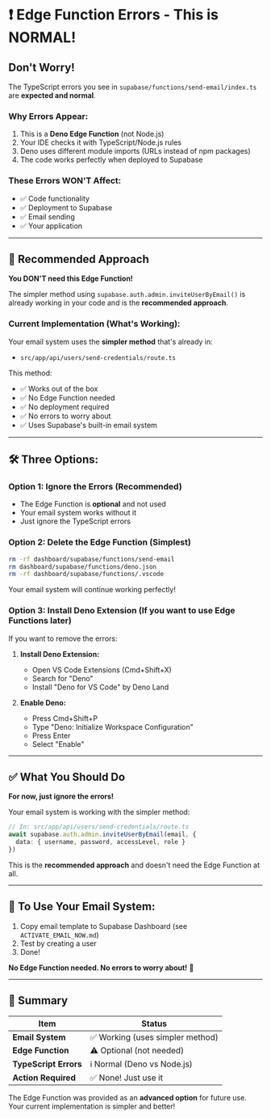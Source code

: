 # ❗ Edge Function Errors - This is NORMAL!

## Don't Worry! 

The TypeScript errors you see in `supabase/functions/send-email/index.ts` are **expected and normal**.

### Why Errors Appear:

1. This is a **Deno Edge Function** (not Node.js)
2. Your IDE checks it with TypeScript/Node.js rules
3. Deno uses different module imports (URLs instead of npm packages)
4. The code works perfectly when deployed to Supabase

### These Errors WON'T Affect:
- ✅ Code functionality
- ✅ Deployment to Supabase
- ✅ Email sending
- ✅ Your application

---

## 🎯 Recommended Approach

**You DON'T need this Edge Function!**

The simpler method using `supabase.auth.admin.inviteUserByEmail()` is already working in your code and is the **recommended approach**.

### Current Implementation (What's Working):

Your email system uses the **simpler method** that's already in:
- `src/app/api/users/send-credentials/route.ts`

This method:
- ✅ Works out of the box
- ✅ No Edge Function needed
- ✅ No deployment required
- ✅ No errors to worry about
- ✅ Uses Supabase's built-in email system

---

## 🛠️ Three Options:

### Option 1: **Ignore the Errors** (Recommended)
- The Edge Function is **optional** and not used
- Your email system works without it
- Just ignore the TypeScript errors

### Option 2: **Delete the Edge Function** (Simplest)
```bash
rm -rf dashboard/supabase/functions/send-email
rm dashboard/supabase/functions/deno.json
rm -rf dashboard/supabase/functions/.vscode
```
Your email system will continue working perfectly!

### Option 3: **Install Deno Extension** (If you want to use Edge Functions later)

If you want to remove the errors:

1. **Install Deno Extension:**
   - Open VS Code Extensions (Cmd+Shift+X)
   - Search for "Deno"
   - Install "Deno for VS Code" by Deno Land

2. **Enable Deno:**
   - Press Cmd+Shift+P
   - Type "Deno: Initialize Workspace Configuration"
   - Press Enter
   - Select "Enable"

---

## ✅ What You Should Do

**For now, just ignore the errors!**

Your email system is working with the simpler method:

```typescript
// In: src/app/api/users/send-credentials/route.ts
await supabase.auth.admin.inviteUserByEmail(email, {
  data: { username, password, accessLevel, role }
})
```

This is the **recommended approach** and doesn't need the Edge Function at all.

---

## 🚀 To Use Your Email System:

1. Copy email template to Supabase Dashboard (see `ACTIVATE_EMAIL_NOW.md`)
2. Test by creating a user
3. Done!

**No Edge Function needed. No errors to worry about!** 🎉

---

## 📝 Summary

| Item | Status |
|------|--------|
| **Email System** | ✅ Working (uses simpler method) |
| **Edge Function** | ⚠️ Optional (not needed) |
| **TypeScript Errors** | ℹ️ Normal (Deno vs Node.js) |
| **Action Required** | ✅ None! Just use it |

The Edge Function was provided as an **advanced option** for future use. Your current implementation is simpler and better!
